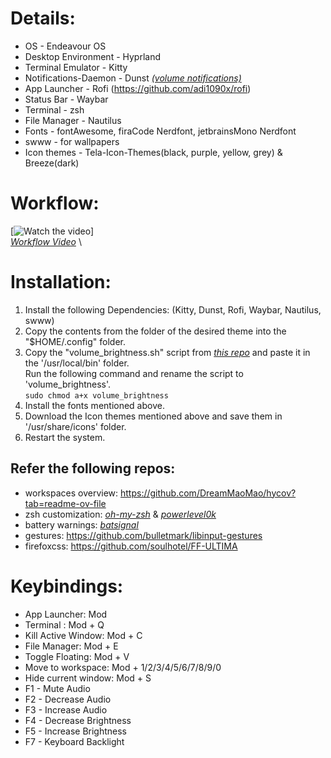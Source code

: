# Details:
* OS - Endeavour OS
* Desktop Environment - Hyprland
* Terminal Emulator - Kitty
* Notifications-Daemon - Dunst *[(volume notifications)](https://gitlab.com/Nmoleo/i3-volume-brightness-indicator/-/tree/main?ref_type=heads)*
* App Launcher - Rofi (https://github.com/adi1090x/rofi)
* Status Bar - Waybar
* Terminal - zsh
* File Manager - Nautilus
* Fonts - fontAwesome, firaCode Nerdfont, jetbrainsMono Nerdfont
* swww - for wallpapers
* Icon themes - Tela-Icon-Themes(black, purple, yellow, grey)  &  Breeze(dark)

# Workflow:
[![Watch the video](https://github.com/Manas2325/Hyprland/assets/64134100/01e8d99c-3bab-4dba-b2fd-a5b683112abc)]
\
*[Workflow Video](https://www.youtube.com/watch?v=vyXKXtFVs50)*
\
# Installation: 
1. Install the following Dependencies:
    (Kitty, Dunst, Rofi, Waybar, Nautilus, swww)
2. Copy the contents from the folder of the desired theme into the "$HOME/.config" folder.
3. Copy the "volume_brightness.sh" script from *[this repo](https://gitlab.com/Nmoleo/i3-volume-brightness-indicator/-/tree/main?ref_type=heads)* and paste it in the '/usr/local/bin' folder.\
    Run the following command and rename the script to 'volume_brightness'.\
    ``` sudo chmod a+x volume_brightness ```
4. Install the fonts mentioned above.
5. Download the Icon themes mentioned above and save them in '/usr/share/icons' folder.
6. Restart the system.

## Refer the following repos:
* workspaces overview: https://github.com/DreamMaoMao/hycov?tab=readme-ov-file 
* zsh customization: *[oh-my-zsh](https://github.com/ohmyzsh/ohmyzsh)* & *[powerlevel0k](https://github.com/romkatv/powerlevel10k)*
* battery warnings: *[batsignal](https://github.com/electrickite/batsignal)*
* gestures: https://github.com/bulletmark/libinput-gestures
* firefoxcss: https://github.com/soulhotel/FF-ULTIMA


# Keybindings: 

* App Launcher: Mod
* Terminal : Mod + Q
* Kill Active Window: Mod + C
* File Manager: Mod + E
* Toggle Floating: Mod + V
* Move to workspace: Mod + 1/2/3/4/5/6/7/8/9/0
* Hide current window: Mod + S
* F1 - Mute Audio
* F2 - Decrease Audio
* F3 - Increase Audio
* F4 - Decrease Brightness
* F5 - Increase Brightness
* F7 - Keyboard Backlight
